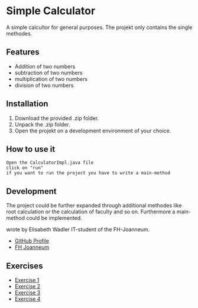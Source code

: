 # Simple Calculator
A simple calcultor for general purposes. The projekt only contains the single methodes.

## Features

- Addition of two numbers
- subtraction of two numbers
- multiplication of two numbers
- division of two numbers

## Installation

1. Download the provided .zip folder.
2. Unpack the .zip folder.
3. Open the projekt on a development environment of your choice. 

## How to use it
```
Open the CalculatorImpl.java file
click on "run"
if you want to run the project you have to write a main-method
```

## Development

The project could be further expanded through additional methodes like root calculation or the calculation of faculty and so on. 
Furthermore a main-method could be implemented.

wrote by Elisabeth Wadler IT-student of the FH-Joanneum.
- [GitHub Profile](https://github.com/elliwadler)
- [FH Joanneum](https://www.fh-joanneum.at/)

## Exercises
- [Exercise 1](exercise1.md) 
- [Exercise 2](exercise2.md)
- [Exercise 3](exercise3.md)
- [Exercise 4](exercise4.md)

